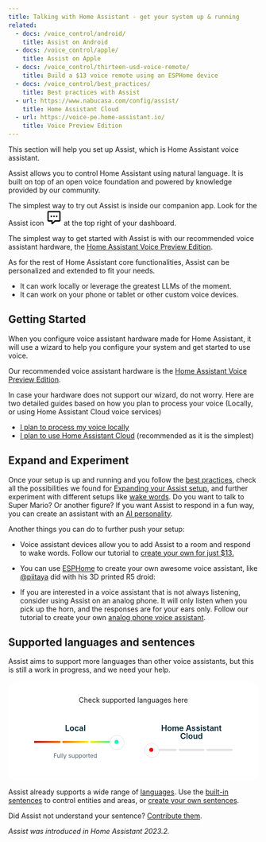 ```yaml
---
title: Talking with Home Assistant - get your system up & running
related:
  - docs: /voice_control/android/
    title: Assist on Android
  - docs: /voice_control/apple/
    title: Assist on Apple
  - docs: /voice_control/thirteen-usd-voice-remote/
    title: Build a $13 voice remote using an ESPHome device
  - docs: /voice_control/best_practices/
    title: Best practices with Assist
  - url: https://www.nabucasa.com/config/assist/
    title: Home Assistant Cloud
  - url: https://voice-pe.home-assistant.io/
    title: Voice Preview Edition
---
```


This section will help you set up Assist, which is Home Assistant voice assistant.

Assist allows you to control Home Assistant using natural language. It is built on top of an open voice foundation and powered by knowledge provided by our community.

The simplest way to try out Assist is inside our companion app. Look for the Assist icon <img src='/images/assist/assist-icon.svg' alt='Assist icon' style='height: 32px' class='no-shadow'> at the top right of your dashboard.

The simplest way to get started with Assist is with our recommended voice assistant hardware, the [Home Assistant Voice Preview Edition](/voice-pe/).

As for the rest of Home Assistant core functionalities, Assist can be personalized and extended to fit your needs.

- It can work locally or leverage the greatest LLMs of the moment.
- It can work on your phone or tablet or other custom voice devices.

<lite-youtube videoid="XF53wUbeLxA" videotitle="Voice at Home Assistant"></lite-youtube>

## Getting Started

When you configure voice assistant hardware made for Home Assistant, it will use a wizard to help you configure your system and get started to use voice.

Our recommended voice assistant hardware is the [Home Assistant Voice Preview Edition](/voice-pe/).

In case your hardware does not support our wizard, do not worry. Here are two detailed guides based on how you plan to process your voice (Locally, or using Home Assistant Cloud voice services)

- [I plan to process my voice locally](/voice_control/voice_remote_local_assistant/)
- [I plan to use Home Assistant Cloud](/voice_control/voice_remote_cloud_assistant/) (recommended as it is the simplest)

## Expand and Experiment

Once your setup is up and running and you follow the [best practices](/voice_control/best_practices), check all the possibilities we found for [Expanding your Assist setup](/voice_control/expanding_assist), and further experiment with different setups like [wake words](/voice_control/about_wake_word/). Do you want to talk to Super Mario? Or another figure? If you want Assist to respond in a fun way, you can create an assistant with an [AI personality](/voice_control/assist_create_open_ai_personality/).

Another things you can do to further push your setup:

- Voice assistant devices allow you to add Assist to a room and respond to wake words. Follow our tutorial to [create your own for just $13.](/voice_control/thirteen-usd-voice-remote/)

- You can use [ESPHome](https://www.esphome.io/components/voice_assistant.html) to create your own awesome voice assistant, like [@piitaya](https://github.com/piitaya) did with his 3D printed R5 droid:

- If you are interested in a voice assistant that is not always listening, consider using Assist on an analog phone. It will only listen when you pick up the horn, and the responses are for your ears only. Follow our tutorial to create your own [analog phone voice assistant](/voice_control/worlds-most-private-voice-assistant/).


## Supported languages and sentences

Assist aims to support more languages than other voice assistants, but this is still a work in progress, and we need your help.

<link rel="stylesheet" href="https://cdn.jsdelivr.net/gh/bluzky/nice-select2@2.1.0/dist/css/nice-select2.css">
<script src="https://cdn.jsdelivr.net/gh/bluzky/nice-select2@2.1.0/dist/js/nice-select2.js"></script>

<div class="language-card">
	<div class="form-title h3">Check supported languages here</div>
	<div class="input-wrapper">
		<select id="language-select">
			<option data-display="Select">Choose your language</option>
			<option value="af-ZA">Afrikaans</option>
			<option value="sq-AL">Albanian</option>
			<option value="am-ET">Amharic</option>
			<option value="ar-JO">Arabic</option>
			<option value="hy-AM">Armenian</option>
			<option value="az-AZ">Azerbaijani</option>
			<option value="eu-ES">Basque</option>
			<option value="bn-IN">Bengali</option>
			<option value="bs-BA">Bosnian</option>
			<option value="bg-BG">Bulgarian</option>
			<option value="my-MM">Burmese</option>
			<option value="yue-CN">Cantonese</option>
			<option value="ca-ES">Catalan</option>
			<option value="zh-HK">Chinese (Cantonese)</option>
			<option value="zh-CN">Chinese (Mandarin)</option>
			<option value="hr-HR">Croatian</option>
			<option value="cs-CZ">Czech</option>
			<option value="da-DK">Danish</option>
			<option value="nl-BE">Dutch</option>
			<option value="en-US">English</option>
			<option value="et-EE">Estonian</option>
			<option value="fil-PH">Filipino</option>
			<option value="fi-FI">Finnish</option>
			<option value="fr-FR">French</option>
			<option value="gl-ES">Galician</option>
			<option value="ka-GE">Georgian</option>
			<option value="de-DE">German</option>
			<option value="el-GR">Greek</option>
			<option value="gu-IN">Gujarati</option>
			<option value="he-IL">Hebrew</option>
			<option value="hi-IN">Hindi</option>
			<option value="hu-HU">Hungarian</option>
			<option value="is-IS">Icelandic</option>
			<option value="id-ID">Indonesian</option>
			<option value="ga-IE">Irish</option>
			<option value="it-IT">Italian</option>
			<option value="ja-JP">Japanese</option>
			<option value="jv-ID">Javanese</option>
			<option value="kn-IN">Kannada</option>
			<option value="kk-KZ">Kazakh</option>
			<option value="km-KH">Khmer</option>
			<option value="ko-KR">Korean</option>
			<option value="lo-LA">Lao</option>
			<option value="lv-LV">Latvian</option>
			<option value="lt-LT">Lithuanian</option>
			<option value="lb-LU">Luxembourgish</option>
			<option value="mk-MK">Macedonian</option>
			<option value="ms-MY">Malay</option>
			<option value="ml-IN">Malayalam</option>
			<option value="mt-MT">Maltese</option>
			<option value="mr-IN">Marathi</option>
			<option value="mn-MN">Mongolian</option>
			<option value="ne-NP">Nepali</option>
			<option value="nb-NO">Norwegian Bokmål</option>
			<option value="ps-AF">Pashto</option>
			<option value="fa-IR">Persian</option>
			<option value="pl-PL">Polish</option>
			<option value="pt-BR">Portuguese</option>
			<option value="ro-RO">Romanian</option>
			<option value="ru-RU">Russian</option>
			<option value="sr-RS">Serbian</option>
			<option value="wuu-CN">Shanghainese</option>
			<option value="si-LK">Sinhala</option>
			<option value="sk-SK">Slovak</option>
			<option value="sl-SI">Slovenian</option>
			<option value="so-SO">Somali</option>
			<option value="es-ES">Spanish</option>
			<option value="su-ID">Sundanese</option>
			<option value="sw-KE">Swahili</option>
			<option value="sw-TZ">Swahili</option>
			<option value="sv-SE">Swedish</option>
			<option value="ta-IN">Tamil</option>
			<option value="te-IN">Telugu</option>
			<option value="th-TH">Thai</option>
			<option value="tr-TR">Turkish</option>
			<option value="uk-UA">Ukrainian</option>
			<option value="ur-IN">Urdu</option>
			<option value="uz-UZ">Uzbek</option>
			<option value="vi-VN">Vietnamese</option>
			<option value="cy-GB">Welsh</option>
			<option value="zu-ZA">Zulu</option>
		</select>
	</div>
	<div class="supported-cards">
		<div class="supported-card local warning" data-state="3">
			<div class="heading">
				<span>Local</span>
			</div>
			<div class="state-bar">
				<span></span><span></span><span></span>
			</div>
			<div class="info state-0">Not supported</div>
			<div class="info state-1">Needs more work</div>
			<div class="info state-2">Usable</div>
			<div class="info state-3">Fully supported</div>
		</div>
		<div class="supported-card cloud check" data-state="-1">
			<div class="heading">
				<span>Home Assistant Cloud</span>
			</div>
			<div class="state-bar">
				<span></span><span></span><span></span>
			</div>
			<div class="info state-0">Not supported</div>
			<div class="info state-1">Needs more work</div>
			<div class="info state-2">Usable</div>
			<div class="info state-3">Fully supported</div>
		</div>
	</div>
</div>

<style>
.nice-select {
	--grid-width: 6;
	box-shadow: 0 4px 12px 0px rgba(0, 35, 50, 0.2);
	border: unset;
	border-radius: 40px;
	line-height: 40px;
	height: 40px;
	width: 100%;
	max-width: calc(var(--grid-width) * var(--grid-m));

	.list {
		margin: 0;
	}
}

.language-card {
	display: flex;
	flex-direction: column;
	align-items: center;
	justify-content: center;
	background-color: #ffffff;
	border-radius: 20px;
	padding: 30px 20px 40px 20px;
	height: calc(var(--grid-m) * 16);
	text-align: center;

	.input-wrapper{
		select{
			visibility: hidden;
			position: absolute;
		}
	}

	.supported-cards {
		display: flex;
		gap: 20px 40px;
		flex-wrap: wrap;
		width: 100%;
		margin-top: 40px;
		justify-content: center;
	}

	.supported-card {
		border-radius: 12px;
		align-items: center;
		color: #002332;
		display: flex;
		flex-direction: column;
		gap: 8px;
		height: 74px;
		/* margin-top: 19px; */
		max-width: 170px;
		margin: 0 12px;
		opacity: 1;
		position: relative;
		transition: border-color 0.2s, background-color 0.2s, opacity 0.2s;
		width: 100%;
		.heading {
			align-items: center;
			display: flex;
			gap: 12px;
			line-height: 1;
		}

		.heading span {
			font-size: 1rem;
			font-weight: 600;
		}

		.info {
			display: none;
			color: #4f606e;
			font-size: 0.75rem;
		}

		.state-bar {
			height: 4px;
			position: relative;
			display: flex;
			max-width: 166px;
			width: 100%;
			gap: 4px;
			margin: 10px 0;
		}

		.state-bar span {
			flex-grow: 1;
			flex-basis: 0;
			height: 4px;
			border-radius: 4px;
			position: relative;
			background-color: #e2e2e5;
		}

		.state-bar span:after {
			content: "";
			position: absolute;
			inset: 0;
			opacity: 0;
			transition: opacity 0.5s ease-out;
		}

		&[data-state="1"] .state-bar span:nth-child(1):after,
		&[data-state="2"] .state-bar span:nth-child(1):after,
		&[data-state="3"] .state-bar span:nth-child(1):after {
			background: linear-gradient(90deg, #ba1b1b 0%, #ff6b02 100%);
			opacity: 1;
		}

		&[data-state="2"] .state-bar span:nth-child(2):after,
		&[data-state="3"] .state-bar span:nth-child(2):after {
			background: linear-gradient(90deg, #ff6b02 0%, #fe0 100%);
			opacity: 1;
		}

		&[data-state="3"] .state-bar span:nth-child(3):after {
			background: linear-gradient(90deg, #fe0 0%, #16f3be 100%);
			opacity: 1;
		}

		.state-bar:before {
			content: "";
			background-color: #ffffff;
			width: 28px;
			height: 28px;
			border-radius: 50%;
			position: absolute;
			top: -12px;
			left: -12px;
			border: 1px solid #e2e2e5;
			transition: left 0.5s ease-out, background-color 0.5s ease-out;
			z-index: 1;
		}

		.state-bar:after {
			content: "";
			background-color: red;
			width: 8px;
			height: 8px;
			border-radius: 50%;
			position: absolute;
			top: -2px;
			left: -2px;
			transition: left 0.5s ease-out, background-color 0.5s ease-out;
			z-index: 1;
		}

		&[data-state="0"] .info.state-0 {
			display: block;
		}

		&[data-state="0"] .state-bar:before {
			left: calc(-14px + ((100% / 3) * 0));
		}

		&[data-state="0"] .state-bar:after {
			background-color: #ba1b1b;
			left: calc(-4px + ((100% / 3) * 0));
		}

		&[data-state="1"] .info.state-1 {
			display: block;
		}

		&[data-state="1"] .state-bar:before {
			left: calc(-14px + ((100% / 3) * 1));
		}

		&[data-state="1"] .state-bar:after {
			background-color: #ff6b02;
			left: calc(-4px + ((100% / 3) * 1));
		}

		&[data-state="1"] .state-bar:after {
		}

		&[data-state="2"] .info.state-2 {
			display: block;
		}

		&[data-state="2"] .state-bar:before {
			left: calc(-14px + ((100% / 3) * 2));
		}

		&[data-state="2"] .state-bar:after {
			background-color: #fe0;
			left: calc(-4px + ((100% / 3) * 2));
		}

		&[data-state="3"] .info.state-3 {
			display: block;
		}

		&[data-state="3"] .state-bar:before {
			left: calc(-14px + ((100% / 3) * 3));
		}

		&[data-state="3"] .state-bar:after {
			background-color: #16f3be;
			left: calc(-4px + ((100% / 3) * 3));
		}
	}
}
</style>
<script>
document.addEventListener("DOMContentLoaded", function () {
	registerNiceSelect();
	registerLanguageSelectChange();
});

let languageSelect = null;
function registerNiceSelect() {
	languageSelect = NiceSelect.bind(
		document.querySelector("select#language-select"),
		{ searchable: true }
	);
}

function registerLanguageSelectChange() {
	const browserLocale = navigator.language || navigator.userLanguage;

	updateLanguageSupports(browserLocale);

	document
		.querySelector("#language-select")
		.addEventListener("change", function (e) {
			updateLanguageSupports(e.target.value);
		});
}

function updateLanguageSupports(locale = null) {
	let data = {
		"af-ZA": [0, 0],
		"am-ET": [0, 0],
		"ar-JO": [0, 2],
		"az-AZ": [0, 0],
		"bg-BG": [0, 2],
		"bn-IN": [0, 0],
		"bs-BA": [0, 0],
		"ca-ES": [0, 3],
		"cs-CZ": [0, 1],
		"cy-GB": [0, 0],
		"da-DK": [0, 2],
		"de-DE": [3, 3],
		"el-GR": [0, 1],
		"en-US": [3, 3],
		"es-ES": [3, 3],
		"et-EE": [0, 1],
		"eu-ES": [0, 1],
		"fa-IR": [0, 1],
		"fi-FI": [0, 3],
		"fil-PH": [0, 0],
		"fr-FR": [0, 3],
		"ga-IE": [0, 0],
		"gl-ES": [0, 2],
		"gu-IN": [0, 0],
		"he-IL": [0, 2],
		"hi-IN": [0, 0],
		"hr-HR": [0, 3],
		"hu-HU": [0, 3],
		"hy-AM": [0, 0],
		"id-ID": [0, 1],
		"is-IS": [0, 1],
		"it-IT": [2, 2],
		"ja-JP": [0, 0],
		"jv-ID": [0, 0],
		"ka-GE": [0, 1],
		"kk-KZ": [0, 0],
		"km-KH": [0, 0],
		"kn-IN": [0, 0],
		"ko-KR": [0, 1],
		"lb-LU": [0, 0],
		"lo-LA": [0, 0],
		"lt-LT": [0, 1],
		"lv-LV": [0, 1],
		"mk-MK": [0, 0],
		"ml-IN": [0, 1],
		"mn-MN": [0, 0],
		"mr-IN": [0, 0],
		"ms-MY": [0, 1],
		"mt-MT": [0, 0],
		"my-MM": [0, 0],
		"nb-NO": [0, 3],
		"ne-NP": [0, 0],
		"nl-BE": [0, 3],
		"pl-PL": [0, 3],
		"ps-AF": [0, 0],
		"pt-BR": [3, 3],
		"ro-RO": [0, 3],
		"ru-RU": [2, 2],
		"si-LK": [0, 0],
		"sk-SK": [0, 1],
		"sl-SI": [0, 2],
		"so-SO": [0, 0],
		"sq-AL": [0, 0],
		"sr-RS": [0, 1],
		"su-ID": [0, 0],
		"sv-SE": [0, 2],
		"sw-KE": [0, 0],
		"sw-TZ": [0, 0],
		"ta-IN": [0, 0],
		"te-IN": [0, 1],
		"th-TH": [0, 1],
		"tr-TR": [0, 1],
		"uk-UA": [0, 2],
		"ur-IN": [0, 0],
		"uz-UZ": [0, 0],
		"vi-VN": [0, 1],
		"wuu-CN": [0, 0],
		"yue-CN": [0, 0],
		"zh-CN": [0, 1],
		"zh-HK": [0, 2],
		"zu-ZA": [0, 0]
	};

	let elems = document.querySelectorAll(".supported-cards .supported-card");
	if (!elems) return;

	let supports = data[locale];
	let foundLocale = locale;
	if (!supports) {
		Object.keys(data).forEach((key) => {
			if (key.split("-")[0] === locale.split("-")[0]) {
				supports = data[key];
				foundLocale = key;
			}
		});
	}
	if (!supports) return;

	document.querySelector("#language-select").value = foundLocale;
	languageSelect.update();

	elems.forEach((elem) => elem.setAttribute("data-state", "-1"));

	elems.forEach((elem, index) => {
		// set data-state to the value of the value
		elem.setAttribute("data-state", supports[index]);
	});
}
</script>



Assist already supports a wide range of [languages](https://developers.home-assistant.io/docs/voice/intent-recognition/supported-languages). Use the [built-in sentences](/voice_control/builtin_sentences) to control entities and areas, or [create your own sentences](/voice_control/custom_sentences/).



Did Assist not understand your sentence? [Contribute them](/voice_control/contribute-voice).

_Assist was introduced in Home Assistant 2023.2._
